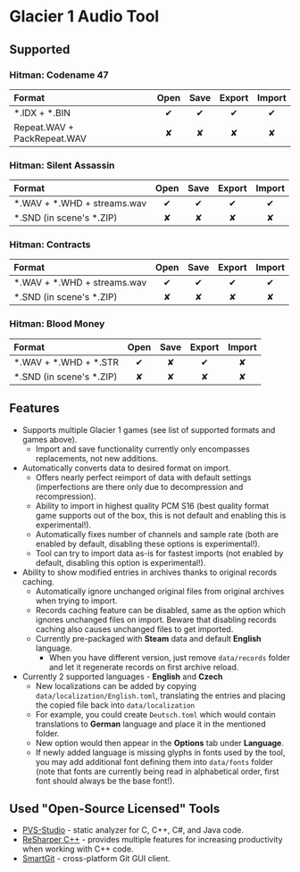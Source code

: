 # Glacier 1 Audio Tool

## Supported

### Hitman: Codename 47
Format | Open | Save | Export | Import
:---|:---:|:---:|:---:|:---:
\*.IDX + \*.BIN | ✔ | ✔ | ✔ | ✔
Repeat.WAV + PackRepeat.WAV | ✘ | ✘ | ✘ | ✘


### Hitman: Silent Assassin
Format | Open | Save | Export | Import
:---|:---:|:---:|:---:|:---:
\*.WAV + \*.WHD + streams.wav | ✔ | ✔ | ✔ | ✔
\*.SND (in scene's \*.ZIP) | ✘ | ✘ | ✘ | ✘

### Hitman: Contracts
Format | Open | Save | Export | Import
:---|:---:|:---:|:---:|:---:
\*.WAV + \*.WHD + streams.wav | ✔ | ✔ | ✔ | ✔
\*.SND (in scene's \*.ZIP) | ✘ | ✘ | ✘ | ✘

### Hitman: Blood Money
Format | Open | Save | Export | Import
:---|:---:|:---:|:---:|:---:
\*.WAV + \*.WHD + \*.STR | ✔ | ✘ | ✔ | ✘
\*.SND (in scene's \*.ZIP) | ✘ | ✘ | ✘ | ✘

## Features
 * Supports multiple Glacier 1 games (see list of supported formats and games above).
   * Import and save functionality currently only encompasses replacements, not new additions.
 * Automatically converts data to desired format on import.
     * Offers nearly perfect reimport of data with default settings (imperfections are there only due to decompression and recompression).
     * Ability to import in highest quality PCM S16 (best quality format game supports out of the box, this is not default and enabling this is experimental!).
     * Automatically fixes number of channels and sample rate (both are enabled by default, disabling these options is experimental!).
     * Tool can try to import data as-is for fastest imports (not enabled by default, disabling this option is experimental!).
 * Ability to show modified entries in archives thanks to original records caching.
     * Automatically ignore unchanged original files from original archives when trying to import.
     * Records caching feature can be disabled, same as the option which ignores unchanged files on import. Beware that disabling records caching also causes unchanged files to get imported.
     * Currently pre-packaged with __Steam__ data and default __English__ language.
       * When you have different version, just remove `data/records` folder and let it regenerate records on first archive reload.
 * Currently 2 supported languages - __English__ and __Czech__
     * New localizations can be added by copying `data/localization/English.toml`, translating the entries and placing the copied file back into `data/localization`
     * For example, you could create `Deutsch.toml` which would contain translations to __German__ language and place it in the mentioned folder.
     * New option would then appear in the __Options__ tab under __Language__.
     * If newly added language is missing glyphs in fonts used by the tool, you may add additional font defining them into `data/fonts` folder (note that fonts are currently being read in alphabetical order, first font should always be the base font!).
     
## Used "Open-Source Licensed" Tools
 * [PVS-Studio](https://pvs-studio.com/en/pvs-studio/?utm_source=website&utm_medium=github&utm_campaign=open_source) - static analyzer for C, C++, C#, and Java code.
 * [ReSharper C++](https://www.jetbrains.com/community/opensource/#support) - provides multiple features for increasing productivity when working with C++ code.
 * [SmartGit](https://www.syntevo.com/register-non-commercial/) - cross-platform Git GUI client.
